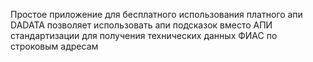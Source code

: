 Простое приложение для бесплатного использования платного апи DADATA
позволяет использовать апи подсказок вместо АПИ стандартизации
для получения технических данных ФИАС по строковым адресам